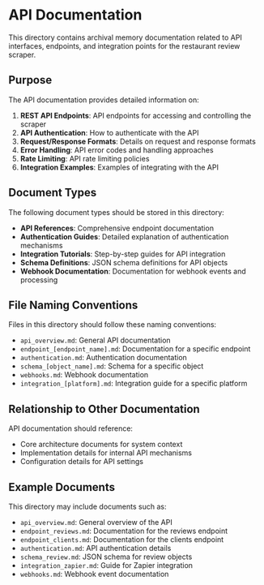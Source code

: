 # API Documentation

This directory contains archival memory documentation related to API interfaces, endpoints, and integration points for the restaurant review scraper.

## Purpose

The API documentation provides detailed information on:

1. **REST API Endpoints**: API endpoints for accessing and controlling the scraper
2. **API Authentication**: How to authenticate with the API
3. **Request/Response Formats**: Details on request and response formats
4. **Error Handling**: API error codes and handling approaches
5. **Rate Limiting**: API rate limiting policies
6. **Integration Examples**: Examples of integrating with the API

## Document Types

The following document types should be stored in this directory:

- **API References**: Comprehensive endpoint documentation
- **Authentication Guides**: Detailed explanation of authentication mechanisms
- **Integration Tutorials**: Step-by-step guides for API integration
- **Schema Definitions**: JSON schema definitions for API objects
- **Webhook Documentation**: Documentation for webhook events and processing

## File Naming Conventions

Files in this directory should follow these naming conventions:

- `api_overview.md`: General API documentation
- `endpoint_[endpoint_name].md`: Documentation for a specific endpoint
- `authentication.md`: Authentication documentation
- `schema_[object_name].md`: Schema for a specific object
- `webhooks.md`: Webhook documentation
- `integration_[platform].md`: Integration guide for a specific platform

## Relationship to Other Documentation

API documentation should reference:

- Core architecture documents for system context
- Implementation details for internal API mechanisms
- Configuration details for API settings

## Example Documents

This directory may include documents such as:

- `api_overview.md`: General overview of the API
- `endpoint_reviews.md`: Documentation for the reviews endpoint
- `endpoint_clients.md`: Documentation for the clients endpoint
- `authentication.md`: API authentication details
- `schema_review.md`: JSON schema for review objects
- `integration_zapier.md`: Guide for Zapier integration
- `webhooks.md`: Webhook event documentation
